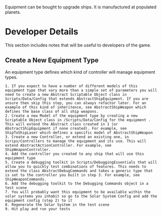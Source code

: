 Equipment can be bought to upgrade ships. It is manufactured at populated planets.

# Developer Details

This section includes notes that will be useful to developers of the game.

## Create a New Equipment Type

An equipment type defines which kind of controller will manage equipment types.

    1. If you expect to have a number of different models of this equipment type that vary more than a simple set of parameters you will need to create a new Abstract Scriptable Object class in Scripts/Data/Config that extends AbstractShipEquipment. If you are unsure then skip this step, you can always refactor later. For an example of this kind of inheritence, see AbstractShipWeapon which defines the base class of all ship weapons.
    2. Create a new Model of the equipment type by creating a new Scriptable Object class in /Scripts/Data/Config for the equipment . This will extend the Abstract class created in 1 (or AbstractShipEquipment if none created). For example, see ShipToShipLaser which defines a specific model of AbstractShipWeapon
    3. Create a new Controller, or extend an existing one, in Scrips/Controllers to manage the equipment and its use. This will extend AbstractActionController. For example, see ShipWeaponController.
    4. Add the controller you created to any ship that will use this equipment type
    5. Create a debugging toolkit in Scripts/DebuggingEssentials that will allow you to quickly test combinations of features. This needs to extend the class AbstractDebugCommands and takes a generic type that is set to the controller you built in step 3. For example, see ShipWeaponCommands.
    6. Add the debugging toolkit to the Debugging Commands object in a test scene
    7. You will probably want this equipment to be available within the solar systems you inhabit so go to the Solar System Config and add the equipment config (step 2) to it
    8. Regenerate the Solar System in the test scene
    9. Hit play and run your tests